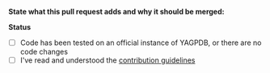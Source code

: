 **State what this pull request adds and why it should be merged:**


**Status**
- [ ] Code has been tested on an official instance of YAGPDB, or there are no code changes
- [ ] I've read and understood the [contribution guidelines](../CONTRIBUTING.md)